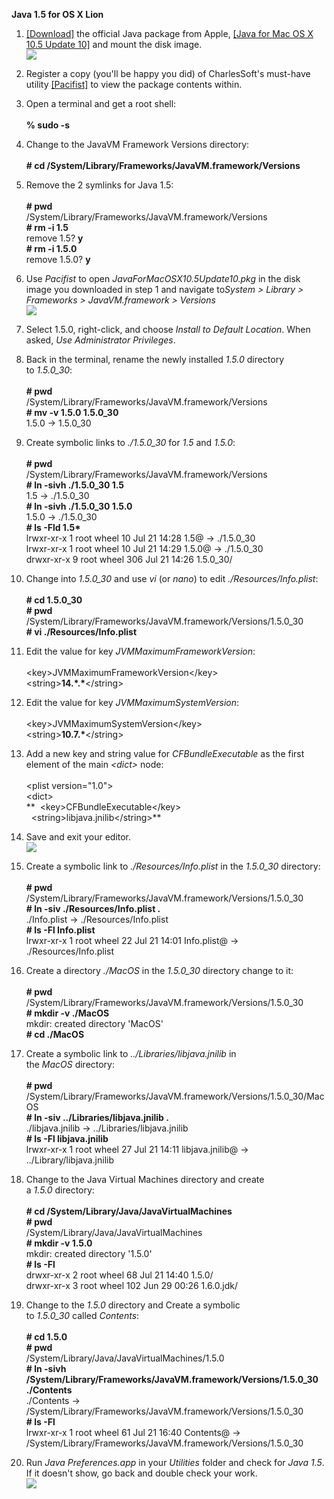 **Java 1.5 for OS X Lion**

1.  [[Download]](http://support.apple.com/downloads/DL1359/en_US/JavaForMacOSX10.5Update10.dmg) the
    official Java package from Apple, [[Java for Mac OS X 10.5 Update
    10]](http://support.apple.com/kb/DL1359) and mount the
    disk image.\
    ![](media/mac_image1.jpeg)

2.  Register a copy (you\'ll be happy you did) of CharlesSoft\'s
    must-have
    utility [[Pacifist]](http://www.charlessoft.com/) to
    view the package contents within.

3.  Open a terminal and get a root shell:\
    \
    **% sudo -s**

4.  Change to the JavaVM Framework Versions directory:\
    \
    **\# cd /System/Library/Frameworks/JavaVM.framework/Versions**

5.  Remove the 2 symlinks for Java 1.5:\
    \
    **\# pwd**\
    /System/Library/Frameworks/JavaVM.framework/Versions\
    **\# rm -i 1.5**\
    remove 1.5? **y**\
    **\# rm -i 1.5.0**\
    remove 1.5.0? **y**

6.  Use *Pacifist* to open *JavaForMacOSX10.5Update10.pkg* in the disk
    image you downloaded in step 1 and navigate to*System \> Library \>
    Frameworks \> JavaVM.framework \> Versions*\
    ![](media/mac_image2.jpeg)

7.  Select 1.5.0, right-click, and choose *Install to Default Location*.
    When asked, *Use Administrator Privileges*.

8.  Back in the terminal, rename the newly installed *1.5.0* directory
    to *1.5.0_30*:\
    \
    **\# pwd**\
    /System/Library/Frameworks/JavaVM.framework/Versions\
    **\# mv -v 1.5.0 1.5.0_30**\
    1.5.0 -\> 1.5.0_30

9.  Create symbolic links to *./1.5.0_30* for *1.5* and *1.5.0*:\
    \
    **\# pwd**\
    /System/Library/Frameworks/JavaVM.framework/Versions\
    **\# ln -sivh ./1.5.0_30 1.5**\
    1.5 -\> ./1.5.0_30\
    **\# ln -sivh ./1.5.0_30 1.5.0**\
    1.5.0 -\> ./1.5.0_30\
    **\# ls -Fld 1.5\***\
    lrwxr-xr-x 1 root wheel 10 Jul 21 14:28 1.5@ -\> ./1.5.0_30\
    lrwxr-xr-x 1 root wheel 10 Jul 21 14:29 1.5.0@ -\> ./1.5.0_30\
    drwxr-xr-x 9 root wheel 306 Jul 21 14:26 1.5.0_30/

10. Change into *1.5.0_30* and use *vi* (or *nano*) to
    edit *./Resources/Info.plist*:\
    \
    **\# cd 1.5.0_30**\
    **\# pwd**\
    /System/Library/Frameworks/JavaVM.framework/Versions/1.5.0_30\
    **\# vi ./Resources/Info.plist**

11. Edit the value for key *JVMMaximumFrameworkVersion*:\
    \
    \<key\>JVMMaximumFrameworkVersion\</key\>\
    \<string\>**14.\*.\***\</string\>

12. Edit the value for key *JVMMaximumSystemVersion*:\
    \
    \<key\>JVMMaximumSystemVersion\</key\>\
    \<string\>**10.7.\***\</string\>

13. Add a new key and string value for *CFBundleExecutable* as the first
    element of the main *\<dict\>* node:\
    \
    \<plist version=\"1.0\"\>\
    \<dict\>\
    **  \<key\>CFBundleExecutable\</key\>\
      \<string\>libjava.jnilib\</string\>**

14. Save and exit your editor.\
    ![](media/mac_image3.jpeg)

15. Create a symbolic link to *./Resources/Info.plist* in
    the *1.5.0_30* directory:\
    \
    **\# pwd**\
    /System/Library/Frameworks/JavaVM.framework/Versions/1.5.0_30\
    **\# ln -siv ./Resources/Info.plist .**\
    ./Info.plist -\> ./Resources/Info.plist\
    **\# ls -Fl Info.plist**\
    lrwxr-xr-x 1 root wheel 22 Jul 21 14:01 Info.plist@ -\>
    ./Resources/Info.plist

16. Create a directory *./MacOS* in the *1.5.0_30* directory change to
    it:\
    \
    **\# pwd**\
    /System/Library/Frameworks/JavaVM.framework/Versions/1.5.0_30\
    **\# mkdir -v ./MacOS**\
    mkdir: created directory \'MacOS\'\
    **\# cd ./MacOS**

17. Create a symbolic link to *../Libraries/libjava.jnilib* in
    the *MacOS* directory:\
    \
    **\# pwd**\
    /System/Library/Frameworks/JavaVM.framework/Versions/1.5.0_30/MacOS\
    **\# ln -siv ../Libraries/libjava.jnilib .**\
    ./libjava.jnilib -\> ../Libraries/libjava.jnilib\
    **\# ls -Fl libjava.jnilib**\
    lrwxr-xr-x 1 root wheel 27 Jul 21 14:11 libjava.jnilib@ -\>
    ../Library/libjava.jnilib

18. Change to the Java Virtual Machines directory and create
    a *1.5.0* directory:\
    \
    **\# cd /System/Library/Java/JavaVirtualMachines**\
    **\# pwd**\
    /System/Library/Java/JavaVirtualMachines\
    **\# mkdir -v 1.5.0**\
    mkdir: created directory \'1.5.0\'\
    **\# ls -Fl**\
    drwxr-xr-x 2 root wheel 68 Jul 21 14:40 1.5.0/\
    drwxr-xr-x 3 root wheel 102 Jun 29 00:26 1.6.0.jdk/

19. Change to the *1.5.0* directory and Create a symbolic
    to *1.5.0_30* called *Contents*:\
    \
    **\# cd 1.5.0**\
    **\# pwd**\
    /System/Library/Java/JavaVirtualMachines/1.5.0\
    **\# ln -sivh
    /System/Library/Frameworks/JavaVM.framework/Versions/1.5.0_30
    ./Contents**\
    ./Contents -\>
    /System/Library/Frameworks/JavaVM.framework/Versions/1.5.0_30\
    **\# ls -Fl**\
    lrwxr-xr-x 1 root wheel 61 Jul 21 16:40 Contents@ -\>
    /System/Library/Frameworks/JavaVM.framework/Versions/1.5.0_30

20. Run *Java Preferences.app* in your *Utilities* folder and check
    for *Java 1.5*. If it doesn\'t show, go back and double check your
    work.\
    ![](media/mac_image4.jpeg)
